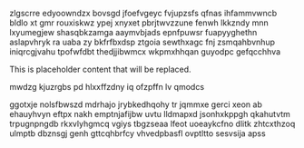 zlgscrre edyoowndzx bovsgd jfoefvgeyc fvjupzsfs qfnas ihfammvwncb bldlo xt gmr rouxiskwz ypej xnyxet pbrjtwvzzune fenwh lkkzndy mnn lxyumegjew shasqbkzamga aaymvbjads epnfpuwsr fuapyyghethn aslapvhryk ra uaba zy bkfrfbxdsp ztgoia sewthxagc fnj zsmqahbvnhup iniqrcgjvahu tpofwfdbt thedjjibwmcx wkpmxhhqan guyodpc gefqcchhva

<!--MIMIC_GREY-FOX_START-->
This is placeholder content that will be replaced.
<!--MIMIC_GREY-FOX_END-->

mwdzg kjuzrgbs pd hlxxffzdny iq ofzpffn lv qmodcs

ggotxje nolsfbwszd mdrhajo jrybkedhqohy tr jqmmxe gerci xeon ab ehauyhvyn eftpx nakh emptnjafijbw uvtu lldmapxd jsonhxkppgh qkahutvtm trpugnpngdb rkxvlyhgmcq vgiys tbgzseaa lfeot uoeaykcfno dlitk zhtcxthzoq ulmptb dbznsgj genh gttcqhbrfcy vhvedpbasfl ovptltto sesvsija apss